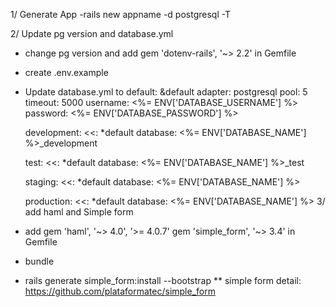 1/ Generate App
  -rails new appname -d postgresql -T

2/ Update pg version and database.yml
  - change pg version and add gem 'dotenv-rails', '~> 2.2' in Gemfile
  - create .env.example
  - Update database.yml to
    default: &default
      adapter: postgresql
      pool: 5
      timeout: 5000
      username: <%= ENV['DATABASE_USERNAME'] %>
      password: <%= ENV['DATABASE_PASSWORD'] %>

    development:
      <<: *default
      database: <%= ENV['DATABASE_NAME'] %>_development

    test:
      <<: *default
      database: <%= ENV['DATABASE_NAME'] %>_test

    staging:
      <<: *default
      database: <%= ENV['DATABASE_NAME'] %>

    production:
      <<: *default
      database: <%= ENV['DATABASE_NAME'] %>
3/ add haml and Simple form
  - add gem 'haml', '~> 4.0', '>= 4.0.7'
        gem 'simple_form', '~> 3.4'  in Gemfile
  - bundle
  - rails generate simple_form:install --bootstrap
  ** simple form detail: https://github.com/plataformatec/simple_form
